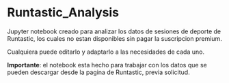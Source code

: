 # Runtastic_Analysis

Jupyter notebook creado para analizar los datos de sesiones de deporte de Runtastic, los cuales no estan disponibles sin pagar la suscripcion premium.

Cualquiera puede editarlo y adaptarlo a las necesidades de cada uno.

**Importante**: el notebook esta hecho para trabajar con los datos que se pueden descargar desde la pagina de Runtastic, previa solicitud.
